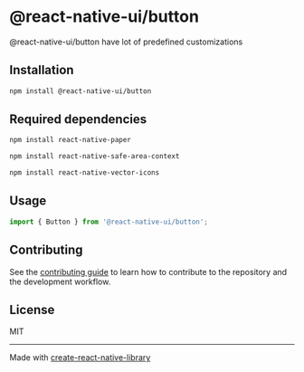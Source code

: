 # @react-native-ui/button

@react-native-ui/button have lot of predefined customizations

## Installation

```sh
npm install @react-native-ui/button
```
## Required dependencies
```sh
npm install react-native-paper

npm install react-native-safe-area-context

npm install react-native-vector-icons
```

## Usage

```js
import { Button } from '@react-native-ui/button';

```

## Contributing

See the [contributing guide](CONTRIBUTING.md) to learn how to contribute to the repository and the development workflow.

## License

MIT

---

Made with [create-react-native-library](https://github.com/callstack/react-native-builder-bob)
